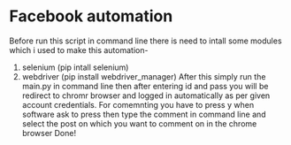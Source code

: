 # Facebook automation

Before run this script in command line there is need to intall some modules which i used to make this automation-
1. selenium (pip intall selenium)
2. webdriver (pip install webdriver_manager)
After this simply run the main.py in command line then after entering id and pass you will be redirect to chromr browser and logged in automatically as per given account credentials. For comemnting you have to press y when software ask to press then type the comment in command line and select the post on which you want to comment on in the chrome  browser
Done!
